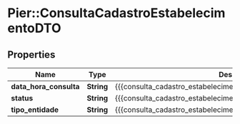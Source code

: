 # Pier::ConsultaCadastroEstabelecimentoDTO

## Properties
Name | Type | Description | Notes
------------ | ------------- | ------------- | -------------
**data_hora_consulta** | **String** | {{{consulta_cadastro_estabelecimento_d_t_o_data_hora_consulta_value}}} | [optional] 
**status** | **String** | {{{consulta_cadastro_estabelecimento_d_t_o_status_value}}} | [optional] 
**tipo_entidade** | **String** | {{{consulta_cadastro_estabelecimento_d_t_o_tipo_entidade_value}}} | [optional] 


